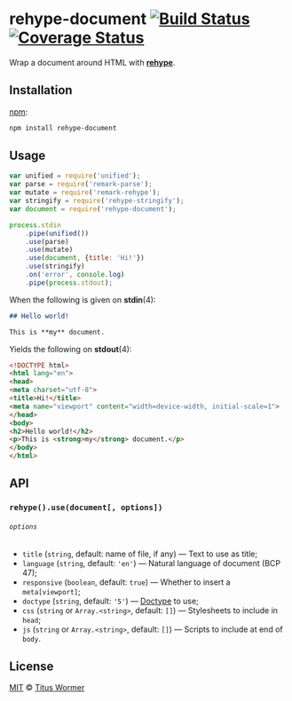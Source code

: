 # rehype-document [![Build Status][travis-badge]][travis] [![Coverage Status][codecov-badge]][codecov]

Wrap a document around HTML with [**rehype**][rehype].

## Installation

[npm][]:

```bash
npm install rehype-document
```

## Usage

```javascript
var unified = require('unified');
var parse = require('remark-parse');
var mutate = require('remark-rehype');
var stringify = require('rehype-stringify');
var document = require('rehype-document');

process.stdin
    .pipe(unified())
    .use(parse)
    .use(mutate)
    .use(document, {title: 'Hi!'})
    .use(stringify)
    .on('error', console.log)
    .pipe(process.stdout);
```

When the following is given on **stdin**(4):

```markdown
## Hello world!

This is **my** document.
```

Yields the following on **stdout**(4):

```html
<!DOCTYPE html>
<html lang="en">
<head>
<meta charset="utf-8">
<title>Hi!</title>
<meta name="viewport" content="width=device-width, initial-scale=1">
</head>
<body>
<h2>Hello world!</h2>
<p>This is <strong>my</strong> document.</p>
</body>
</html>
```

## API

### `rehype().use(document[, options])`

###### `options`

*   `title` (`string`, default: name of file, if any)
    — Text to use as title;
*   `language` (`string`, default: `'en'`)
    — Natural language of document (BCP 47);
*   `responsive` (`boolean`, default: `true`)
    — Whether to insert a `meta[viewport]`;
*   `doctype` (`string`, default: `'5'`)
    — [Doctype][doctype] to use;
*   `css` (`string` or `Array.<string>`, default: `[]`)
    — Stylesheets to include in `head`;
*   `js` (`string` or `Array.<string>`, default: `[]`)
    — Scripts to include at end of `body`.

## License

[MIT][license] © [Titus Wormer][author]

<!-- Definitions -->

[travis-badge]: https://img.shields.io/travis/wooorm/rehype-document.svg

[travis]: https://travis-ci.org/wooorm/rehype-document

[codecov-badge]: https://img.shields.io/codecov/c/github/wooorm/rehype-document.svg

[codecov]: https://codecov.io/github/wooorm/rehype-document

[npm]: https://docs.npmjs.com/cli/install

[license]: LICENSE

[author]: http://wooorm.com

[rehype]: https://github.com/wooorm/rehype

[doctype]: https://github.com/wooorm/doctype
